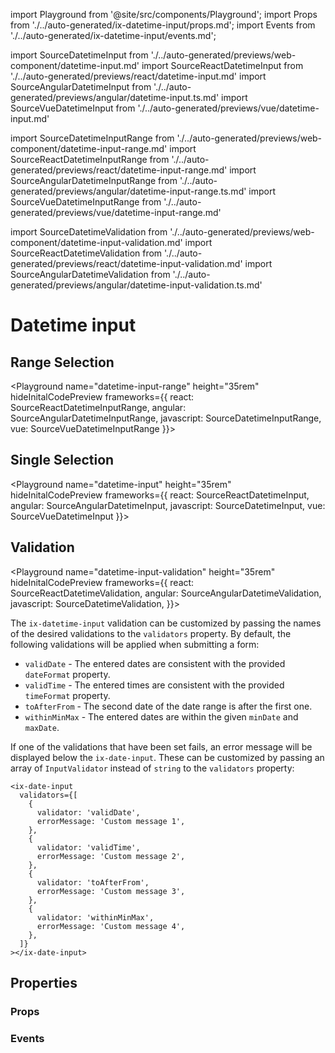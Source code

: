 import Playground from '@site/src/components/Playground';
import Props from './../auto-generated/ix-datetime-input/props.md';
import Events from './../auto-generated/ix-datetime-input/events.md';

import SourceDatetimeInput from './../auto-generated/previews/web-component/datetime-input.md'
import SourceReactDatetimeInput from './../auto-generated/previews/react/datetime-input.md'
import SourceAngularDatetimeInput from './../auto-generated/previews/angular/datetime-input.ts.md'
import SourceVueDatetimeInput from './../auto-generated/previews/vue/datetime-input.md'

import SourceDatetimeInputRange from './../auto-generated/previews/web-component/datetime-input-range.md'
import SourceReactDatetimeInputRange from './../auto-generated/previews/react/datetime-input-range.md'
import SourceAngularDatetimeInputRange from './../auto-generated/previews/angular/datetime-input-range.ts.md'
import SourceVueDatetimeInputRange from './../auto-generated/previews/vue/datetime-input-range.md'

import SourceDatetimeValidation from './../auto-generated/previews/web-component/datetime-input-validation.md'
import SourceReactDatetimeValidation from './../auto-generated/previews/react/datetime-input-validation.md'
import SourceAngularDatetimeValidation from './../auto-generated/previews/angular/datetime-input-validation.ts.md'

# Datetime input

## Range Selection

<Playground
name="datetime-input-range" height="35rem"
hideInitalCodePreview
frameworks={{
  react: SourceReactDatetimeInputRange,
  angular: SourceAngularDatetimeInputRange,
  javascript: SourceDatetimeInputRange,
  vue: SourceVueDatetimeInputRange
}}></Playground>

## Single Selection

<Playground
name="datetime-input" height="35rem"
hideInitalCodePreview
frameworks={{
  react: SourceReactDatetimeInput,
  angular: SourceAngularDatetimeInput,
  javascript: SourceDatetimeInput,
  vue: SourceVueDatetimeInput
}}></Playground>

## Validation

<Playground
name="datetime-input-validation" height="35rem"
hideInitalCodePreview
frameworks={{
  react: SourceReactDatetimeValidation,
  angular: SourceAngularDatetimeValidation,
  javascript: SourceDatetimeValidation,
}}></Playground>

The `ix-datetime-input` validation can be customized by passing the names of the desired validations to the `validators` property. By default, the following validations will be applied when submitting a form:

- `validDate` - The entered dates are consistent with the provided `dateFormat` property.
- `validTime` - The entered times are consistent with the provided `timeFormat` property.
- `toAfterFrom` - The second date of the date range is after the first one.
- `withinMinMax` - The entered dates are within the given `minDate` and `maxDate`.

If one of the validations that have been set fails, an error message will be displayed below the `ix-date-input`. These can be customized by passing an array of `InputValidator` instead of `string` to the `validators` property:

```tsx
<ix-date-input
  validators={[
    {
      validator: 'validDate',
      errorMessage: 'Custom message 1',
    },
    {
      validator: 'validTime',
      errorMessage: 'Custom message 2',
    },
    {
      validator: 'toAfterFrom',
      errorMessage: 'Custom message 3',
    },
    {
      validator: 'withinMinMax',
      errorMessage: 'Custom message 4',
    },
  ]}
></ix-date-input>
```

## Properties

### Props

<Props />

### Events

<Events />
